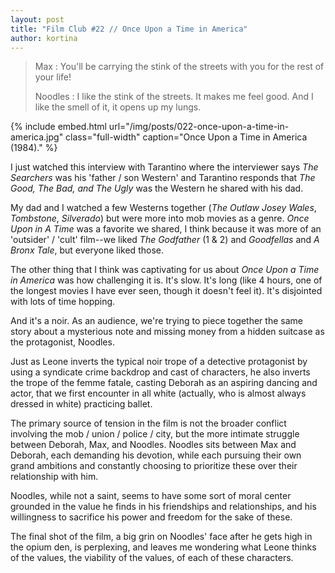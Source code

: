 ```yaml
---
layout: post
title: "Film Club #22 // Once Upon a Time in America"
author: kortina
---
```


> Max : You'll be carrying the stink of the streets with you for the rest of your life!
>
> Noodles : I like the stink of the streets. It makes me feel good. And I like the smell of it, it opens up my lungs.

{% include embed.html url="/img/posts/022-once-upon-a-time-in-america.jpg" class="full-width" 
caption="Once Upon a Time in America (1984)." %}

I just watched this interview with Tarantino where the interviewer says _The Searchers_ was his
'father / son Western' and Tarantino responds that _The Good, The Bad, and The Ugly_ was the
Western he shared with his dad.

My dad and I watched a few Westerns together (_The Outlaw Josey Wales_, _Tombstone_, _Silverado_)
but were more into mob movies as a genre. _Once Upon in A Time_ was a favorite we shared, I think
because it was more of an 'outsider' / 'cult' film--we liked _The Godfather_ (1 & 2) and
_Goodfellas_ and _A Bronx Tale_, but everyone liked those.

The other thing that I think was captivating for us about _Once Upon a Time in America_ was how
challenging it is. It's slow. It's long (like 4 hours, one of the longest movies I have ever
seen, though it doesn't feel it). It's disjointed with lots of time hopping.

And it's a noir. As an audience, we're trying to piece together the same story about a mysterious
note and missing money from a hidden suitcase as the protagonist, Noodles.

Just as Leone inverts the typical noir trope of a detective protagonist by using a syndicate crime
backdrop and cast of characters, he also inverts the trope of the femme fatale, casting Deborah as an
aspiring dancing and actor, that we first encounter in all white (actually, who is almost always
dressed in white) practicing ballet.

The primary source of tension in the film is not the broader conflict involving the mob / union /
police / city, but the more intimate struggle between Deborah, Max, and Noodles. Noodles sits
between Max and Deborah, each demanding his devotion, while each pursuing their own grand ambitions and constantly choosing to prioritize these over their relationship with him.

Noodles, while not a saint, seems to have some sort of moral center grounded in the value he
finds in his friendships and relationships, and his willingness to sacrifice his power and freedom
for the sake of these.

The final shot of the film, a big grin on Noodles' face after he gets high in the opium den, is
perplexing, and leaves me wondering what Leone thinks of the values, the viability of the values,
of each of these characters.

